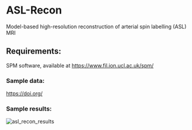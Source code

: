 # ASL-Recon
Model-based high-resolution reconstruction of arterial spin labelling (ASL) MRI

## Requirements:
SPM software, available at https://www.fil.ion.ucl.ac.uk/spm/

### Sample data:

https://doi.org/

### Sample results:

![asl_recon_results](https://user-images.githubusercontent.com/44095083/46965567-1d9ee780-d0a3-11e8-9e3d-a3e62bf44877.png)
